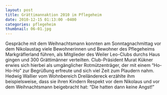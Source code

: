 ```yaml
---
layout: post
title: Grättimannaktion 2010 im Pflegeheim
date: 2010-12-15 01:13:00 -0400
categories: pflegeheim
thumbnail: 06-01.jpg
---
```

Gespräche mit dem Weihnachtsmann konnten am Sonntagnachmittag vor dem Nikolaustag viele Bewohnerinnen und Bewohner des Pflegeheims Markgräflerland führen, als Mitglieder des Weiler Leo-Clubs durchs Haus gingen und 300 Grättimänner verteilten. Club-Präsident Murat Kükner erwies sich hierbei als umgänglicher Rotmützenträger, der mit einem “Ho-Ho-Ho” zur Begrüßung erfreute und sich viel Zeit zum Plaudern nahm. Hedwig Wallier vom Wohnbereich Dreiländereck erzählte ihm beispielsweise, dass sie ihren Kindern Respekt vor dem Nikolaus und vor dem Weihnachtsmann beigebracht hat: “Die hatten dann keine Angst!”